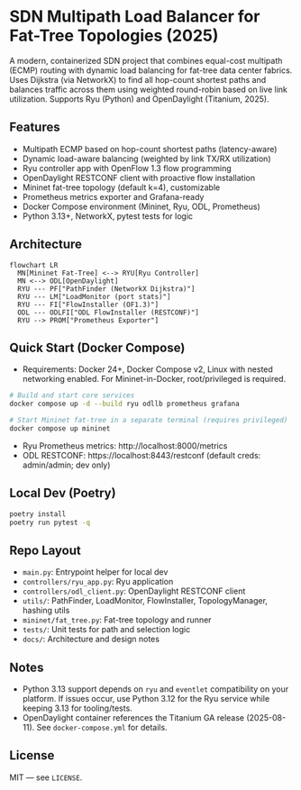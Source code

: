 # SDN Multipath Load Balancer for Fat-Tree Topologies (2025)

A modern, containerized SDN project that combines equal-cost multipath (ECMP) routing with dynamic load balancing for fat-tree data center fabrics. Uses Dijkstra (via NetworkX) to find all hop-count shortest paths and balances traffic across them using weighted round-robin based on live link utilization. Supports Ryu (Python) and OpenDaylight (Titanium, 2025).

## Features
- Multipath ECMP based on hop-count shortest paths (latency-aware)
- Dynamic load-aware balancing (weighted by link TX/RX utilization)
- Ryu controller app with OpenFlow 1.3 flow programming
- OpenDaylight RESTCONF client with proactive flow installation
- Mininet fat-tree topology (default k=4), customizable
- Prometheus metrics exporter and Grafana-ready
- Docker Compose environment (Mininet, Ryu, ODL, Prometheus)
- Python 3.13+, NetworkX, pytest tests for logic

## Architecture
```mermaid
flowchart LR
  MN[Mininet Fat-Tree] <--> RYU[Ryu Controller]
  MN <--> ODL[OpenDaylight]
  RYU --- PF["PathFinder (NetworkX Dijkstra)"]
  RYU --- LM["LoadMonitor (port stats)"]
  RYU --- FI["FlowInstaller (OF1.3)"]
  ODL --- ODLFI["ODL FlowInstaller (RESTCONF)"]
  RYU --> PROM["Prometheus Exporter"]
```

## Quick Start (Docker Compose)
- Requirements: Docker 24+, Docker Compose v2, Linux with nested networking enabled. For Mininet-in-Docker, root/privileged is required.

```bash
# Build and start core services
docker compose up -d --build ryu odllb prometheus grafana

# Start Mininet fat-tree in a separate terminal (requires privileged)
docker compose up mininet
```

- Ryu Prometheus metrics: http://localhost:8000/metrics
- ODL RESTCONF: https://localhost:8443/restconf (default creds: admin/admin; dev only)

## Local Dev (Poetry)
```bash
poetry install
poetry run pytest -q
```

## Repo Layout
- `main.py`: Entrypoint helper for local dev
- `controllers/ryu_app.py`: Ryu application
- `controllers/odl_client.py`: OpenDaylight RESTCONF client
- `utils/`: PathFinder, LoadMonitor, FlowInstaller, TopologyManager, hashing utils
- `mininet/fat_tree.py`: Fat-tree topology and runner
- `tests/`: Unit tests for path and selection logic
- `docs/`: Architecture and design notes

## Notes
- Python 3.13 support depends on `ryu` and `eventlet` compatibility on your platform. If issues occur, use Python 3.12 for the Ryu service while keeping 3.13 for tooling/tests.
- OpenDaylight container references the Titanium GA release (2025-08-11). See `docker-compose.yml` for details.

## License
MIT — see `LICENSE`.
